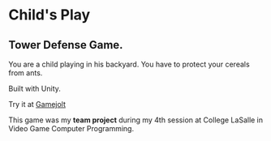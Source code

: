 # Child's Play

## Tower Defense Game.

You are a child playing in his backyard.
You have to protect your cereals from ants.

Built with Unity.

Try it at [Gamejolt](https://gamejolt.com/games/childsplay/414607)

This game was my **team project** during my 4th session at College LaSalle in Video Game Computer Programming.
